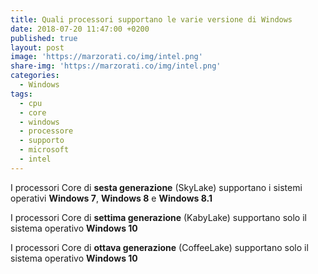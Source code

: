 ```yaml
---
title: Quali processori supportano le varie versione di Windows
date: 2018-07-20 11:47:00 +0200
published: true
layout: post
image: 'https://marzorati.co/img/intel.png'
share-img: 'https://marzorati.co/img/intel.png'
categories:
  - Windows
tags:
  - cpu
  - core
  - windows
  - processore
  - supporto
  - microsoft
  - intel
---
```

I processori Core di **sesta generazione** (SkyLake) supportano i sistemi operativi **Windows 7**, **Windows 8** e **Windows 8.1**   

I processori Core di **settima generazione** (KabyLake) supportano solo il sistema operativo **Windows 10**   

I processori Core di **ottava generazione** (CoffeeLake) supportano solo il sistema operativo **Windows 10**   
